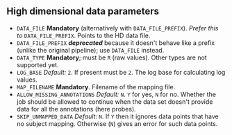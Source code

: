 High dimensional data parameters
--------------------------------

- `DATA_FILE` **Mandatory** (alternatively
  with `DATA_FILE_PREFIX`). _Prefer this to_ `DATA_FILE_PREFIX`. Points to the HD data file.
- `DATA_FILE_PREFIX` ___deprecated___ because it doesn't behave like a prefix
  (unlike the original pipeline); use `DATA_FILE` instead.
- `DATA_TYPE` **Mandatory**; must be `R` (raw values). Other types are not supported yet.
- `LOG_BASE` _Default:_ `2`. If present must be `2`. The log base for calculating log values.
- `MAP_FILENAME` **Mandatory**. Filename of the mapping file.
- `ALLOW_MISSING_ANNOTATIONS` _Default:_ `N`. `Y` for yes, `N` for no. Whether
  the job should be allowed to continue when the data set doesn't provide data
  for all the annotations (here probes).
- `SKIP_UNMAPPED_DATA` _Default:_ `N`. If `Y` then it ignores data points that have no subject mapping. Otherwise (`N`) gives an error for such data points.
